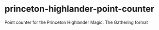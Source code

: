 # princeton-highlander-point-counter
Point counter for the Princeton Highlander Magic: The Gathering format
